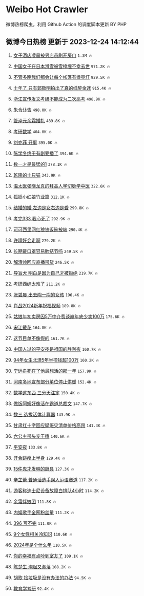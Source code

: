 # Weibo Hot Crawler 



微博热榜爬虫，利用 Github Action 的调度脚本更新 BY PHP 


## 微博今日热榜 更新于 2023-12-24 14:12:44 
1. [女子酒店凌晨被男店员刷开房门](https://s.weibo.com/weibo?q=%23%E5%A5%B3%E5%AD%90%E9%85%92%E5%BA%97%E5%87%8C%E6%99%A8%E8%A2%AB%E7%94%B7%E5%BA%97%E5%91%98%E5%88%B7%E5%BC%80%E6%88%BF%E9%97%A8%23&t=31&band_rank=1&Refer=top) `1.3M 🔥` 

1. [中国女子在日本滑雪被雪掩埋不幸去世](https://s.weibo.com/weibo?q=%23%E4%B8%AD%E5%9B%BD%E5%A5%B3%E5%AD%90%E5%9C%A8%E6%97%A5%E6%9C%AC%E6%BB%91%E9%9B%AA%E8%A2%AB%E9%9B%AA%E6%8E%A9%E5%9F%8B%E4%B8%8D%E5%B9%B8%E5%8E%BB%E4%B8%96%23&t=31&band_rank=2&Refer=top) `971.2K 🔥` 

1. [不管多晚我们都会让每个帐篷有盏亮灯](https://s.weibo.com/weibo?q=%23%E4%B8%8D%E7%AE%A1%E5%A4%9A%E6%99%9A%E6%88%91%E4%BB%AC%E9%83%BD%E4%BC%9A%E8%AE%A9%E6%AF%8F%E4%B8%AA%E5%B8%90%E7%AF%B7%E6%9C%89%E7%9B%8F%E4%BA%AE%E7%81%AF%23&t=31&band_rank=3&Refer=top) `929.5K 🔥` 

1. [十年了 只有郭敬明拍出了真的纸醉金迷](https://s.weibo.com/weibo?q=%E5%8D%81%E5%B9%B4%E4%BA%86%20%E5%8F%AA%E6%9C%89%E9%83%AD%E6%95%AC%E6%98%8E%E6%8B%8D%E5%87%BA%E4%BA%86%E7%9C%9F%E7%9A%84%E7%BA%B8%E9%86%89%E9%87%91%E8%BF%B7&t=31&band_rank=4&Refer=top) `915.4K 🔥` 

1. [浙江宣传发文考研不能成为二次高考](https://s.weibo.com/weibo?q=%23%E6%B5%99%E6%B1%9F%E5%AE%A3%E4%BC%A0%E5%8F%91%E6%96%87%E8%80%83%E7%A0%94%E4%B8%8D%E8%83%BD%E6%88%90%E4%B8%BA%E4%BA%8C%E6%AC%A1%E9%AB%98%E8%80%83%23&t=31&band_rank=5&Refer=top) `498.9K 🔥` 

1. [朱令讣告](https://s.weibo.com/weibo?q=%23%E6%9C%B1%E4%BB%A4%E8%AE%A3%E5%91%8A%23&t=31&band_rank=6&Refer=top) `498.0K 🔥` 

1. [管泽元余霜婚礼](https://s.weibo.com/weibo?q=%23%E7%AE%A1%E6%B3%BD%E5%85%83%E4%BD%99%E9%9C%9C%E5%A9%9A%E7%A4%BC%23&t=31&band_rank=7&Refer=top) `489.8K 🔥` 

1. [考研数学](https://s.weibo.com/weibo?q=%E8%80%83%E7%A0%94%E6%95%B0%E5%AD%A6&t=31&band_rank=8&Refer=top) `404.0K 🔥` 

1. [刘亦菲 开屏](https://s.weibo.com/weibo?q=%E5%88%98%E4%BA%A6%E8%8F%B2%20%E5%BC%80%E5%B1%8F&t=31&band_rank=9&Refer=top) `395.0K 🔥` 

1. [陈学冬终于有剧要播了](https://s.weibo.com/weibo?q=%E9%99%88%E5%AD%A6%E5%86%AC%E7%BB%88%E4%BA%8E%E6%9C%89%E5%89%A7%E8%A6%81%E6%92%AD%E4%BA%86&t=31&band_rank=10&Refer=top) `394.6K 🔥` 

1. [数一才是最猛的1](https://s.weibo.com/weibo?q=%E6%95%B0%E4%B8%80%E6%89%8D%E6%98%AF%E6%9C%80%E7%8C%9B%E7%9A%841&t=31&band_rank=11&Refer=top) `378.1K 🔥` 

1. [乾隆的十只猫](https://s.weibo.com/weibo?q=%E4%B9%BE%E9%9A%86%E7%9A%84%E5%8D%81%E5%8F%AA%E7%8C%AB&t=31&band_rank=12&Refer=top) `343.9K 🔥` 

1. [温太医张晓龙真的拜高人学切脉学中医](https://s.weibo.com/weibo?q=%23%E6%B8%A9%E5%A4%AA%E5%8C%BB%E5%BC%A0%E6%99%93%E9%BE%99%E7%9C%9F%E7%9A%84%E6%8B%9C%E9%AB%98%E4%BA%BA%E5%AD%A6%E5%88%87%E8%84%89%E5%AD%A6%E4%B8%AD%E5%8C%BB%23&t=31&band_rank=13&Refer=top) `322.6K 🔥` 

1. [狐妖小红娘竹业篇](https://s.weibo.com/weibo?q=%E7%8B%90%E5%A6%96%E5%B0%8F%E7%BA%A2%E5%A8%98%E7%AB%B9%E4%B8%9A%E7%AF%87&t=31&band_rank=14&Refer=top) `312.1K 🔥` 

1. [结婚的婚 左边是女右边是昏](https://s.weibo.com/weibo?q=%E7%BB%93%E5%A9%9A%E7%9A%84%E5%A9%9A%20%E5%B7%A6%E8%BE%B9%E6%98%AF%E5%A5%B3%E5%8F%B3%E8%BE%B9%E6%98%AF%E6%98%8F&t=31&band_rank=15&Refer=top) `299.8K 🔥` 

1. [考完333 我心死了](https://s.weibo.com/weibo?q=%E8%80%83%E5%AE%8C333%20%E6%88%91%E5%BF%83%E6%AD%BB%E4%BA%86&t=31&band_rank=16&Refer=top) `292.9K 🔥` 

1. [可可西里网红狼铁饭碗被端](https://s.weibo.com/weibo?q=%E5%8F%AF%E5%8F%AF%E8%A5%BF%E9%87%8C%E7%BD%91%E7%BA%A2%E7%8B%BC%E9%93%81%E9%A5%AD%E7%A2%97%E8%A2%AB%E7%AB%AF&t=31&band_rank=17&Refer=top) `290.4K 🔥` 

1. [许晴好会走啊](https://s.weibo.com/weibo?q=%E8%AE%B8%E6%99%B4%E5%A5%BD%E4%BC%9A%E8%B5%B0%E5%95%8A&t=31&band_rank=18&Refer=top) `279.2K 🔥` 

1. [长期戴口罩容易肺结节吗](https://s.weibo.com/weibo?q=%23%E9%95%BF%E6%9C%9F%E6%88%B4%E5%8F%A3%E7%BD%A9%E5%AE%B9%E6%98%93%E8%82%BA%E7%BB%93%E8%8A%82%E5%90%97%23&t=31&band_rank=19&Refer=top) `249.5K 🔥` 

1. [解清帅回应直播带货](https://s.weibo.com/weibo?q=%23%E8%A7%A3%E6%B8%85%E5%B8%85%E5%9B%9E%E5%BA%94%E7%9B%B4%E6%92%AD%E5%B8%A6%E8%B4%A7%23&t=31&band_rank=20&Refer=top) `246.5K 🔥` 

1. [导盲犬 明白是因为自己才被拒绝](https://s.weibo.com/weibo?q=%E5%AF%BC%E7%9B%B2%E7%8A%AC%20%E6%98%8E%E7%99%BD%E6%98%AF%E5%9B%A0%E4%B8%BA%E8%87%AA%E5%B7%B1%E6%89%8D%E8%A2%AB%E6%8B%92%E7%BB%9D&t=31&band_rank=21&Refer=top) `219.7K 🔥` 

1. [考研西综太难了](https://s.weibo.com/weibo?q=%E8%80%83%E7%A0%94%E8%A5%BF%E7%BB%BC%E5%A4%AA%E9%9A%BE%E4%BA%86&t=31&band_rank=22&Refer=top) `211.2K 🔥` 

1. [张碧晨 出去闯一闯的女孩](https://s.weibo.com/weibo?q=%E5%BC%A0%E7%A2%A7%E6%99%A8%20%E5%87%BA%E5%8E%BB%E9%97%AF%E4%B8%80%E9%97%AF%E7%9A%84%E5%A5%B3%E5%AD%A9&t=31&band_rank=23&Refer=top) `196.4K 🔥` 

1. [肖战2024新年祝福视频](https://s.weibo.com/weibo?q=%23%E8%82%96%E6%88%982024%E6%96%B0%E5%B9%B4%E7%A5%9D%E7%A6%8F%E8%A7%86%E9%A2%91%23&t=31&band_rank=24&Refer=top) `189.8K 🔥` 

1. [姑娘年初卖房因5万中介费谈崩年底少卖100万](https://s.weibo.com/weibo?q=%23%E5%A7%91%E5%A8%98%E5%B9%B4%E5%88%9D%E5%8D%96%E6%88%BF%E5%9B%A05%E4%B8%87%E4%B8%AD%E4%BB%8B%E8%B4%B9%E8%B0%88%E5%B4%A9%E5%B9%B4%E5%BA%95%E5%B0%91%E5%8D%96100%E4%B8%87%23&t=31&band_rank=25&Refer=top) `175.6K 🔥` 

1. [宋江戴花](https://s.weibo.com/weibo?q=%E5%AE%8B%E6%B1%9F%E6%88%B4%E8%8A%B1&t=31&band_rank=26&Refer=top) `164.8K 🔥` 

1. [这节目单不像假的](https://s.weibo.com/weibo?q=%E8%BF%99%E8%8A%82%E7%9B%AE%E5%8D%95%E4%B8%8D%E5%83%8F%E5%81%87%E7%9A%84&t=31&band_rank=27&Refer=top) `161.7K 🔥` 

1. [中国人过的平安夜是祖国的胜利夜](https://s.weibo.com/weibo?q=%23%E4%B8%AD%E5%9B%BD%E4%BA%BA%E8%BF%87%E7%9A%84%E5%B9%B3%E5%AE%89%E5%A4%9C%E6%98%AF%E7%A5%96%E5%9B%BD%E7%9A%84%E8%83%9C%E5%88%A9%E5%A4%9C%23&t=31&band_rank=28&Refer=top) `160.7K 🔥` 

1. [94年女生北漂5年半攒钱超100万](https://s.weibo.com/weibo?q=%2394%E5%B9%B4%E5%A5%B3%E7%94%9F%E5%8C%97%E6%BC%825%E5%B9%B4%E5%8D%8A%E6%94%92%E9%92%B1%E8%B6%85100%E4%B8%87%23&t=31&band_rank=29&Refer=top) `160.2K 🔥` 

1. [宁远舟死在了他最想活的那一年](https://s.weibo.com/weibo?q=%E5%AE%81%E8%BF%9C%E8%88%9F%E6%AD%BB%E5%9C%A8%E4%BA%86%E4%BB%96%E6%9C%80%E6%83%B3%E6%B4%BB%E7%9A%84%E9%82%A3%E4%B8%80%E5%B9%B4&t=31&band_rank=30&Refer=top) `157.9K 🔥` 

1. [河南多地宣布部分单位停止供暖](https://s.weibo.com/weibo?q=%23%E6%B2%B3%E5%8D%97%E5%A4%9A%E5%9C%B0%E5%AE%A3%E5%B8%83%E9%83%A8%E5%88%86%E5%8D%95%E4%BD%8D%E5%81%9C%E6%AD%A2%E4%BE%9B%E6%9A%96%23&t=31&band_rank=31&Refer=top) `152.4K 🔥` 

1. [数学这东西 三分天注定](https://s.weibo.com/weibo?q=%E6%95%B0%E5%AD%A6%E8%BF%99%E4%B8%9C%E8%A5%BF%20%E4%B8%89%E5%88%86%E5%A4%A9%E6%B3%A8%E5%AE%9A&t=31&band_rank=32&Refer=top) `150.4K 🔥` 

1. [做饭阿姨好像活在霸道总裁文](https://s.weibo.com/weibo?q=%E5%81%9A%E9%A5%AD%E9%98%BF%E5%A7%A8%E5%A5%BD%E5%83%8F%E6%B4%BB%E5%9C%A8%E9%9C%B8%E9%81%93%E6%80%BB%E8%A3%81%E6%96%87&t=31&band_rank=33&Refer=top) `147.7K 🔥` 

1. [数三 选拔活体计算器](https://s.weibo.com/weibo?q=%E6%95%B0%E4%B8%89%20%E9%80%89%E6%8B%94%E6%B4%BB%E4%BD%93%E8%AE%A1%E7%AE%97%E5%99%A8&t=31&band_rank=34&Refer=top) `143.9K 🔥` 

1. [甘肃红十字回应疑赈灾清单价格高昂](https://s.weibo.com/weibo?q=%23%E7%94%98%E8%82%83%E7%BA%A2%E5%8D%81%E5%AD%97%E5%9B%9E%E5%BA%94%E7%96%91%E8%B5%88%E7%81%BE%E6%B8%85%E5%8D%95%E4%BB%B7%E6%A0%BC%E9%AB%98%E6%98%82%23&t=31&band_rank=35&Refer=top) `141.3K 🔥` 

1. [六公主带头宠于适](https://s.weibo.com/weibo?q=%E5%85%AD%E5%85%AC%E4%B8%BB%E5%B8%A6%E5%A4%B4%E5%AE%A0%E4%BA%8E%E9%80%82&t=31&band_rank=36&Refer=top) `140.6K 🔥` 

1. [平安夜](https://s.weibo.com/weibo?q=%E5%B9%B3%E5%AE%89%E5%A4%9C&t=31&band_rank=37&Refer=top) `133.8K 🔥` 

1. [开合跳瘦上半身](https://s.weibo.com/weibo?q=%E5%BC%80%E5%90%88%E8%B7%B3%E7%98%A6%E4%B8%8A%E5%8D%8A%E8%BA%AB&t=31&band_rank=38&Refer=top) `129.4K 🔥` 

1. [15件鬼才发明的厨具](https://s.weibo.com/weibo?q=15%E4%BB%B6%E9%AC%BC%E6%89%8D%E5%8F%91%E6%98%8E%E7%9A%84%E5%8E%A8%E5%85%B7&t=31&band_rank=39&Refer=top) `127.3K 🔥` 

1. [辛芷蕾 普通话选手误入沪语赛道](https://s.weibo.com/weibo?q=%E8%BE%9B%E8%8A%B7%E8%95%BE%20%E6%99%AE%E9%80%9A%E8%AF%9D%E9%80%89%E6%89%8B%E8%AF%AF%E5%85%A5%E6%B2%AA%E8%AF%AD%E8%B5%9B%E9%81%93&t=31&band_rank=40&Refer=top) `117.2K 🔥` 

1. [游客称迪士尼设备故障白排队4小时](https://s.weibo.com/weibo?q=%23%E6%B8%B8%E5%AE%A2%E7%A7%B0%E8%BF%AA%E5%A3%AB%E5%B0%BC%E8%AE%BE%E5%A4%87%E6%95%85%E9%9A%9C%E7%99%BD%E6%8E%92%E9%98%9F4%E5%B0%8F%E6%97%B6%23&t=31&band_rank=41&Refer=top) `114.2K 🔥` 

1. [余霜伴娘团](https://s.weibo.com/weibo?q=%23%E4%BD%99%E9%9C%9C%E4%BC%B4%E5%A8%98%E5%9B%A2%23&t=31&band_rank=42&Refer=top) `111.8K 🔥` 

1. [内娱歌手全网粉丝量](https://s.weibo.com/weibo?q=%E5%86%85%E5%A8%B1%E6%AD%8C%E6%89%8B%E5%85%A8%E7%BD%91%E7%B2%89%E4%B8%9D%E9%87%8F&t=31&band_rank=43&Refer=top) `111.2K 🔥` 

1. [396 写不完](https://s.weibo.com/weibo?q=396%20%E5%86%99%E4%B8%8D%E5%AE%8C&t=31&band_rank=44&Refer=top) `111.0K 🔥` 

1. [9个女性相关冷知识](https://s.weibo.com/weibo?q=%239%E4%B8%AA%E5%A5%B3%E6%80%A7%E7%9B%B8%E5%85%B3%E5%86%B7%E7%9F%A5%E8%AF%86%23&t=31&band_rank=45&Refer=top) `110.6K 🔥` 

1. [2024年是个什么年](https://s.weibo.com/weibo?q=%232024%E5%B9%B4%E6%98%AF%E4%B8%AA%E4%BB%80%E4%B9%88%E5%B9%B4%23&t=31&band_rank=46&Refer=top) `110.5K 🔥` 

1. [你的幸福有点吵到室友了](https://s.weibo.com/weibo?q=%E4%BD%A0%E7%9A%84%E5%B9%B8%E7%A6%8F%E6%9C%89%E7%82%B9%E5%90%B5%E5%88%B0%E5%AE%A4%E5%8F%8B%E4%BA%86&t=31&band_rank=47&Refer=top) `109.1K 🔥` 

1. [陈楚生 潮起又潮落](https://s.weibo.com/weibo?q=%E9%99%88%E6%A5%9A%E7%94%9F%20%E6%BD%AE%E8%B5%B7%E5%8F%88%E6%BD%AE%E8%90%BD&t=31&band_rank=48&Refer=top) `108.2K 🔥` 

1. [胡歌 捡垃圾是没有办法的办法](https://s.weibo.com/weibo?q=%E8%83%A1%E6%AD%8C%20%E6%8D%A1%E5%9E%83%E5%9C%BE%E6%98%AF%E6%B2%A1%E6%9C%89%E5%8A%9E%E6%B3%95%E7%9A%84%E5%8A%9E%E6%B3%95&t=31&band_rank=49&Refer=top) `94.5K 🔥` 

1. [教育学考研](https://s.weibo.com/weibo?q=%23%E6%95%99%E8%82%B2%E5%AD%A6%E8%80%83%E7%A0%94%23&t=31&band_rank=50&Refer=top) `92.4K 🔥` 

